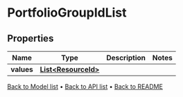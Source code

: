 

# PortfolioGroupIdList


## Properties

| Name | Type | Description | Notes |
|------------ | ------------- | ------------- | -------------|
|**values** | [**List&lt;ResourceId&gt;**](ResourceId.md) |  |  |



[Back to Model list](../README.md#documentation-for-models) &#8226; [Back to API list](../README.md#documentation-for-api-endpoints) &#8226; [Back to README](../README.md)


